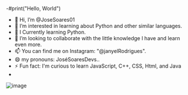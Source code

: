 -#print("Hello, World")
- 👋 Hi, I’m @JoseSoares01
- 👀 I’m interested in learning about Python and other similar languages.
- 🌱 I Currently learning Python.
- 💞️ I’m looking to collaborate with the little knowledge I have and learn even more.
- 📫 You can find me on Instagram: "@janyelRodrigues".
- 😄 my pronouns: JoséSoaresDevs..
- ⚡ Fun fact: I'm curious to learn JavaScript, C++, CSS, Html, and Java
- 
![image](https://github.com/user-attachments/assets/04b466a0-e268-419b-a474-855aea80e387)
<!---
JoseSoares01/JoseSoares01 is a ✨ special ✨ repository because its `README.md` (this file) appears on your GitHub profile.
You can click the Preview link to take a look at your changes.
--->
